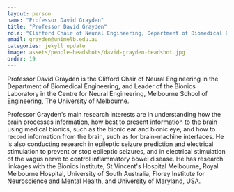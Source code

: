 ```yaml
---
layout: person
name: "Professor David Grayden"
title: "Professor David Grayden"
role: "Clifford Chair of Neural Engineering, Department of Biomedical Engineering, The University of Melbourne"
email: grayden@unimelb.edu.au
categories: jekyll update
image: assets/people-headshots/david-grayden-headshot.jpg
order: 19
---
```

Professor David Grayden is the Clifford Chair of Neural Engineering in the Department of Biomedical Engineering, and Leader of the Bionics Laboratory in the Centre for Neural Engineering, Melbourne School of Engineering, The University of Melbourne.

Professor Grayden's main research interests are in understanding how the brain processes information, how best to present information to the brain using medical bionics, such as the bionic ear and bionic eye, and how to record information from the brain, such as for brain-machine interfaces. He is also conducting research in epileptic seizure prediction and electrical stimulation to prevent or stop epileptic seizures, and in electrical stimulation of the vagus nerve to control inflammatory bowel disease. He has research linkages with the Bionics Institute, St Vincent&#39;s Hospital Melbourne, Royal Melbourne Hospital, University of South Australia, Florey Institute for Neuroscience and Mental Health, and University of Maryland, USA.
